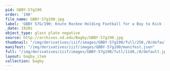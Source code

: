 ```yaml
---
pid: GBBY-57g190
order: '190'
file_name: GBBY-57g190.jpg
label: 'GBBY 57G/190: Knute Rockne Holding Football for a Boy to Kick - c1920s'
_date: 1920s
object_type: glass plate negative
source: http://archives.nd.edu/Bagby/GBBY-57g190.jpg
thumbnail: "/img/derivatives/iiif/images/GBBY-57g190/full/250,/0/default.jpg"
manifest: "/img/derivatives/iiif/images/GBBY-57g190/manifest.json"
full: "/img/derivatives/iiif/images/GBBY-57g190/full/1140,/0/default.jpg"
layout: bagby_item
collection: bagby
---
```

